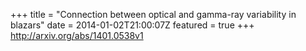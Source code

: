 +++
title = "Connection between optical and gamma-ray variability in blazars"
date = 2014-01-02T21:00:07Z
featured = true
+++
http://arxiv.org/abs/1401.0538v1